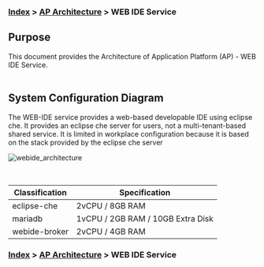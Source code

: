 ### [Index](https://github.com/PaaS-TA/Guide-eng/blob/master/README.md) > [AP Architecture](../README.md) > WEB IDE Service

## Purpose
This document provides the Architecture of Application Platform (AP) - WEB IDE Service.
<br><br>

## System Configuration Diagram
The WEB-IDE service provides a web-based developable IDE using eclipse che.
It provides an eclipse che server for users, not a multi-tenant-based shared service.
It is limited in workplace configuration because it is based on the stack provided by the eclipse che server

![webide_architecture](https://user-images.githubusercontent.com/104418463/200266884-13051933-6bed-4aaf-9055-080af0658165.png)




<br>

| Classification | Specification |
|-------|-----|
| eclipse-che | 2vCPU / 8GB RAM |
| mariadb | 1vCPU / 2GB RAM / 10GB Extra Disk |
| webide-broker | 2vCPU / 4GB RAM |



### [Index](https://github.com/PaaS-TA/Guide-eng/blob/master/README.md) > [AP Architecture](../README.md) > WEB IDE Service
